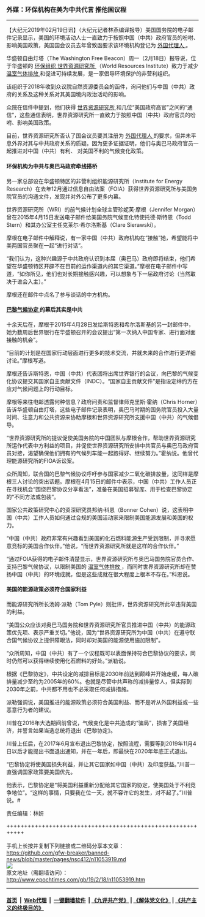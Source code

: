 ### 外媒：环保机构在美为中共代言 推他国议程
------------------------

<p>
 【大纪元2019年02月19日讯】（大纪元记者林燕编译报导）美国国务院的电子邮件记录显示，美国的环境活动人士一直致力于按照中国（中共）政府官员的吩咐、影响美国政策，美国国会议员去年曾致函要求该环境机构登记为
 <a href="http://www.epochtimes.com/gb/tag/%E5%A4%96%E5%9B%BD%E4%BB%A3%E7%90%86%E4%BA%BA.html">
  外国代理人
 </a>
 。
</p>
<p>
 华盛顿自由灯塔（The Washington Free Beacon）周一（2月18日）报导说，位于华盛顿的
 <a href="http://www.epochtimes.com/gb/tag/%E7%8E%AF%E4%BF%9D%E7%BB%84%E7%BB%87.html">
  环保组织
 </a>
 <a href="http://www.epochtimes.com/gb/tag/%E4%B8%96%E7%95%8C%E8%B5%84%E6%BA%90%E7%A0%94%E7%A9%B6%E6%89%80.html">
  世界资源研究所
 </a>
 （World Resources Institute）致力于减少
 <a href="http://www.epochtimes.com/gb/tag/%E6%B8%A9%E5%AE%A4%E6%B0%94%E4%BD%93%E6%8E%92%E6%94%BE.html">
  温室气体排放
 </a>
 和促进可持续发展，是一家倡导环境保护的非营利组织。
</p>
<p>
 该组织于2018年收到众议院自然资源委员会的函件，询问他们与中国（中共）政府的关系及这种关系对其美国境内政治活动的影响。
</p>
<p>
 众院在信件中提到，他们获得
 <a href="http://www.epochtimes.com/gb/tag/%E4%B8%96%E7%95%8C%E8%B5%84%E6%BA%90%E7%A0%94%E7%A9%B6%E6%89%80.html">
  世界资源研究所
 </a>
 和几位“美国政府高官”之间的“通信”，这些通信表明，世界资源研究所一直致力于按照中国（中共）政府官员的吩咐、影响美国政策。
</p>
<p>
 目前，世界资源研究所否认了国会议员要其注册为
 <a href="http://www.epochtimes.com/gb/tag/%E5%A4%96%E5%9B%BD%E4%BB%A3%E7%90%86%E4%BA%BA.html">
  外国代理人
 </a>
 的要求，但并未平息外界对其与中共政府关系的质疑。因为更多证据证明，他们与奥巴马政府官员一起推进对中国（中共）有利、 对美国不利的气候变化政策。
</p>
<h4>
 环保机构为中共与奥巴马政府牵线搭桥
</h4>
<p>
 另一家总部设在华盛顿特区的非营利组织能源研究所（Institute for Energy Research）在去年12月通过信息自由法案（FOIA）获得世界资源研究所与美国务院官员的沟通文件，发现并对外公布了更多内幕。
</p>
<p>
 世界资源研究所（WRI）的前气候计划全球主管珍妮芙·摩根（Jennifer Morgan）曾在2015年4月15日发送电子邮件给美国务院气候变化特使托德·斯特恩（Todd Stern）和其办公室主任克莱尓·希尔洛斯基（Clare Sierawski）。
</p>
<p>
 摩根在电子邮件中解释说，有一家中国（中共）政府机构在“接触”她，希望能将中美两国官员聚在一起“进行对话”。
</p>
<p>
 “我们认为，这种兴趣源于中共政府认识到本届（奥巴马）政府即将结束，他们希望在华盛顿特区开辟不在目前的运作渠道内的其它渠道。”摩根在电子邮件中写道，“如你所见，他们也对长期接触感兴趣，可以想象与下一届政府讨论（当然取决于谁会入主）。”
</p>
<p>
 摩根还在邮件中点名了参与谈话的中方机构。
</p>
<h4>
 <a href="http://www.epochtimes.com/gb/tag/%E5%B7%B4%E9%BB%8E%E6%B0%94%E5%80%99%E5%8D%8F%E5%AE%9A.html">
  巴黎气候协定
 </a>
 的幕后其实是中共
</h4>
<p>
 十余天后在，摩根于2015年4月28日发给斯特恩和希尔洛斯基的另一封邮件中，她为数周后世界银行在华盛顿召开的会议提出“第一次纳入中国专家、进行面对面接触的机会”。
</p>
<p>
 “目前的计划是在国家行动层面进行更多的技术交流，并就未来的合作进行更详细讨论。”摩根写道。
</p>
<p>
 摩根还告诉斯特恩，中国（中共）代表团将出席世界银行的会议，向巴黎的气候变化协议提交其国家自主贡献文件（INDC）。“国家自主贡献文件”是指设定缔约方在应对气候问题上的行动目标。
</p>
<p>
 摩根等来往电邮透露何种信息？政府问责和监督律师克里斯·霍纳（Chris Horner）告诉华盛顿自由灯塔，这些电子邮件记录表明，奥巴马时期的国务院官员投入大量时间、注意力和公共资源来协助摩根和世界资源研究所支援中国（中共）的气候倡导。
</p>
<p>
 “世界资源研究所的提议促使美国务院的中国团队与摩根合作，帮助世界资源研究所运作代表中方利益的项目，并促使世界资源研究所安排中共官员与奥巴马政府官员对接，渴望确保他们拥有的气候列车能一起跑得好、继续努力。”霍纳说。他曾代理能源研究所的FIOA诉讼案。
</p>
<p>
 众所周知，联合国的巴黎气候协议呼吁参与国家减少二氧化碳排放量，这同样是摩根三人讨论的突出话题。摩根在4月15日的邮件中表示，中国（中共）工作人员正在寻找机会“围绕巴黎协议分享看法”，准备在美国招募智库、用于检查巴黎协定的“不同方法或包装”。
</p>
<p>
 国家公共政策研究中心的资深研究员邦纳·科恩（Bonner Cohen）说，这表明中国（中共）工作人员如何通过合规的美国活动家来限制美国能源发展和美国的权力。
</p>
<p>
 “中国（中共）政府非常有兴趣看到美国的化石燃料能源生产受到限制，并寻求愿意竞标的美国合作伙伴。”他说，“而世界资源研究所就是这样的合作伙伴。”
</p>
<p>
 “通过FOIA获得的电子邮件清楚显示，世界资源研究所与奥巴马国务院官员合作、支持巴黎气候协议，以限制美国的
 <a href="http://www.epochtimes.com/gb/tag/%E6%B8%A9%E5%AE%A4%E6%B0%94%E4%BD%93%E6%8E%92%E6%94%BE.html">
  温室气体排放
 </a>
 ，而同时世界资源研究所却在赞扬中国（中共）的环境成就，但是这些成就在很大程度上根本不存在。”科恩说。
</p>
<h4>
 美国的能源政策必须符合国家利益
</h4>
<p>
 而能源研究所所长汤姆·派勒（Tom Pyle）则批评，世界资源研究所此举违背美国的利益。
</p>
<p>
 “美国公众应该对奥巴马国务院和世界资源研究所官员推进中国（中共）的能源政策优先项、表示严重关切。”他说，因为“世界资源研究所为中国（中共）在遵守联合国气候协议上提供障眼法，同时却对美国的能源使用施加限制”。
</p>
<p>
 “众所周知，中国（中共）有了一个议程既可以表面保持符合巴黎协议的要求，同时仍然可以获得继续使用化石燃料的好处。”派勒说。
</p>
<p>
 根据《巴黎协定》，中共设定的减排目标是2030年前达到颠峰并开始走缓，每人碳排量减少至约为2005年的60%。也就是尽管中共声称的减排量惊人，但实际到2030年之前，中共都不用也不必采取任何减排措施。
</p>
<p>
 派勒强调说，美国推进的能源政策必须符合美国利益、而不是听从外国利益或一些恶意行为者的建议。
</p>
<p>
 川普在2016年大选期间前曾说，气候变化是中共造成的“骗局”，损害了美国经济，并誓言如果当选总统将退出《巴黎协定》。
</p>
<p>
 川普上任后，在2017年6月宣布退出巴黎协定，按照流程，需要等到2019年11月4日以后才能提出书面退出通知，并在一年后，即最快在2020年年底正式退出。
</p>
<p>
 “巴黎协定将使美国损失利益，并让其它国家如中国（中共）及印度获益。”川普一直强调国家政策要美国优先。
</p>
<p>
 他表示，巴黎协定是“将美国利益重新分配给其它国家的协定，使美国处于不利竞争地位”。“这样的事情，只要我在位一天，就不容许它的发生，对不起了。”川普说。#
</p>
<p>
 责任编辑：林妍
</p>

+++++++++++++++++++++++++++++++++++++++++++++++++++++++++++<br/><br/>
手机上长按并复制下列链接或二维码分享本文章：<br/>
https://github.com/gfw-breaker/banned-news/blob/master/pages/nsc412/n11053919.md <br/>
<a href='https://github.com/gfw-breaker/banned-news/blob/master/pages/nsc412/n11053919.md'><img src='https://github.com/gfw-breaker/banned-news/blob/master/pages/nsc412/n11053919.md.png'/></a> <br/>
原文地址（需翻墙访问）：http://www.epochtimes.com/gb/19/2/18/n11053919.htm


------------------------
#### [首页](https://github.com/gfw-breaker/banned-news/blob/master/README.md) &nbsp;|&nbsp; [Web代理](https://github.com/labour-camp/helloworld) &nbsp;|&nbsp; [一键翻墙软件](https://github.com/gfw-breaker/nogfw/blob/master/README.md) &nbsp;| [《九评共产党》](https://github.com/gfw-breaker/9ping.md/blob/master/README.md#九评之一评共产党是什么) | [《解体党文化》](https://github.com/gfw-breaker/jtdwh.md/blob/master/README.md) | [《共产主义的终极目的》](https://github.com/gfw-breaker/gczydzjmd.md/blob/master/README.md)

